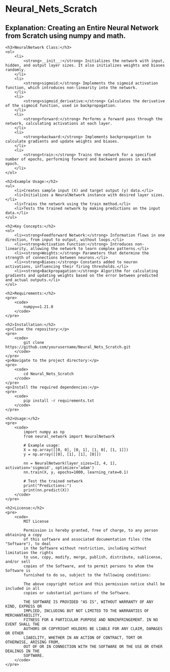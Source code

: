 <body>
    <h1>Neural_Nets_Scratch</h1>
    <h2>Explanation: Creating an Entire Neural Network from Scratch using numpy and math.</h2>

    <h3>NeuralNetwork Class:</h3>
    <ol>
        <li>
            <strong>__init__:</strong> Initializes the network with input, hidden, and output layer sizes. It also initializes weights and biases randomly.
        </li>
        <li>
            <strong>sigmoid:</strong> Implements the sigmoid activation function, which introduces non-linearity into the network.
        </li>
        <li>
            <strong>sigmoid_derivative:</strong> Calculates the derivative of the sigmoid function, used in backpropagation.
        </li>
        <li>
            <strong>forward:</strong> Performs a forward pass through the network, calculating activations at each layer.
        </li>
        <li>
            <strong>backward:</strong> Implements backpropagation to calculate gradients and update weights and biases.
        </li>
        <li>
            <strong>train:</strong> Trains the network for a specified number of epochs, performing forward and backward passes in each epoch.
        </li>
    </ol>

    <h2>Example Usage:</h2>
    <ul>
        <li>Creates sample input (X) and target output (y) data.</li>
        <li>Initializes a NeuralNetwork instance with desired layer sizes.</li>
        <li>Trains the network using the train method.</li>
        <li>Tests the trained network by making predictions on the input data.</li>
    </ul>

    <h2>Key Concepts:</h2>
    <ol>
        <li><strong>Feedforward Network:</strong> Information flows in one direction, from input to output, without loops.</li>
        <li><strong>Activation Function:</strong> Introduces non-linearity, allowing the network to learn complex patterns.</li>
        <li><strong>Weights:</strong> Parameters that determine the strength of connections between neurons.</li>
        <li><strong>Biases:</strong> Constants added to neuron activations, influencing their firing thresholds.</li>
        <li><strong>Backpropagation:</strong> Algorithm for calculating gradients and updating weights based on the error between predicted and actual outputs.</li>
    </ol>

    <h2>Requirements:</h2>
    <pre>
        <code>
            numpy==1.21.0
        </code>
    </pre>

    <h2>Installation:</h2>
    <p>Clone the repository:</p>
    <pre>
        <code>
            git clone https://github.com/yourusername/Neural_Nets_Scratch.git
        </code>
    </pre>
    <p>Navigate to the project directory:</p>
    <pre>
        <code>
            cd Neural_Nets_Scratch
        </code>
    </pre>
    <p>Install the required dependencies:</p>
    <pre>
        <code>
            pip install -r requirements.txt
        </code>
    </pre>

    <h2>Usage:</h2>
    <pre>
        <code>
            import numpy as np
            from neural_network import NeuralNetwork

            # Example usage:
            X = np.array([[0, 0], [0, 1], [1, 0], [1, 1]])
            y = np.array([[0], [1], [1], [0]])

            nn = NeuralNetwork(layer_sizes=[2, 4, 1], activation='sigmoid', optimizer='adam')
            nn.train(X, y, epochs=1000, learning_rate=0.1)

            # Test the trained network
            print("Predictions:")
            print(nn.predict(X))
        </code>
    </pre>

    <h2>License:</h2>
    <pre>
        <code>
            MIT License

            Permission is hereby granted, free of charge, to any person obtaining a copy
            of this software and associated documentation files (the "Software"), to deal
            in the Software without restriction, including without limitation the rights
            to use, copy, modify, merge, publish, distribute, sublicense, and/or sell
            copies of the Software, and to permit persons to whom the Software is
            furnished to do so, subject to the following conditions:

            The above copyright notice and this permission notice shall be included in all
            copies or substantial portions of the Software.

            THE SOFTWARE IS PROVIDED "AS IS", WITHOUT WARRANTY OF ANY KIND, EXPRESS OR
            IMPLIED, INCLUDING BUT NOT LIMITED TO THE WARRANTIES OF MERCHANTABILITY,
            FITNESS FOR A PARTICULAR PURPOSE AND NONINFRINGEMENT. IN NO EVENT SHALL THE
            AUTHORS OR COPYRIGHT HOLDERS BE LIABLE FOR ANY CLAIM, DAMAGES OR OTHER
            LIABILITY, WHETHER IN AN ACTION OF CONTRACT, TORT OR OTHERWISE, ARISING FROM,
            OUT OF OR IN CONNECTION WITH THE SOFTWARE OR THE USE OR OTHER DEALINGS IN THE
            SOFTWARE.
        </code>
    </pre>
</body>
